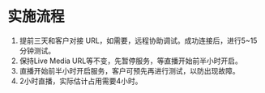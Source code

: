 # 实施流程
1. 提前三天和客户对接 URL，如需要，远程协助调试。成功连接后，进行5~15分钟测试。
2. 保持Live Media URL等不变，先暂停服务，等直播开始前半小时开启。
3. 直播开始前半小时开启服务，客户可预先再进行测试，以防出现故障。
4. 2小时直播，实际估计占用需要4小时。
